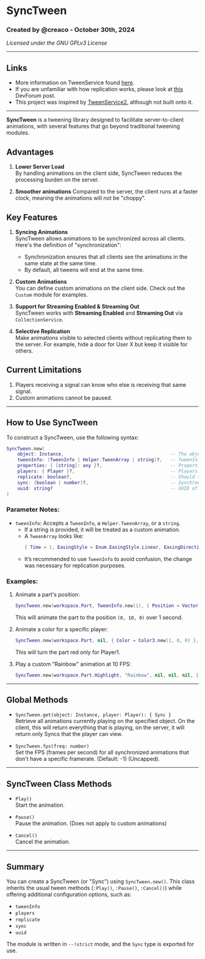 # SyncTween

### Created by @creaco - October 30th, 2024  
*Licensed under the GNU GPLv3 License*

---

## Links
- More information on TweenService found [here](https://create.roblox.com/docs/reference/engine/classes/TweenService).
- If you are unfamiliar with how replication works, please look at [this](https://devforum.roblox.com/t/client-replication-101-the-guide-to-replicating-effects-to-clients) DevForum post.
- This project was inspired by [TweenService2](https://github.com/Steadyon/TweenServiceV2), although not built onto it.

---

**SyncTween** is a tweening library designed to facilitate server-to-client animations, with several features that go beyond traditional tweening modules.

## Advantages
1. **Lower Server Load**  
   By handling animations on the client side, SyncTween reduces the processing burden on the server.

2. **Smoother animations**
    Compared to the server, the client runs at a faster clock, meaning the animations will not be "choppy".
    
## Key Features
1. **Syncing Animations**  
   SyncTween allows animations to be synchronized across all clients. Here's the definition of "synchronization":
   - Synchronization ensures that all clients see the animations in the same state at the same time.
   - By default, all tweens will end at the same time.

2. **Custom Animations**  
   You can define custom animations on the client side. Check out the `Custom` module for examples.

3. **Support for Streaming Enabled & Streaming Out**  
   SyncTween works with **Streaming Enabled** and **Streaming Out** via `CollectionService`.

4. **Selective Replication**  
   Make animations visible to selected clients without replicating them to the server. For example, hide a door for User X but keep it visible for others.

## Current Limitations
1. Players receiving a signal can know who else is receiving that same signal.
2. Custom animations cannot be paused.

---

## How to Use SyncTween

To construct a SyncTween, use the following syntax:

```lua
SyncTween.new(
    object: Instance,                                       -- The object you want to animate.
    tweenInfo: (TweenInfo | Helper.TweenArray | string)?,   -- TweenInfo of the animation.
    properties: { [string]: any }?,                         -- Properties you want to animate.
    players: { Player }?,                                   -- Players to animate.
    replicate: boolean?,                                    -- Should the animation be replicated?
    sync: (boolean | number)?,                              -- Synchronization of the animation.
    uuid: string?                                           -- UUID of the animation (optional).
)
```

### Parameter Notes:
- `tweenInfo`: Accepts a `TweenInfo`, a `Helper.TweenArray`, or a `string`.
  - If a string is provided, it will be treated as a custom animation.
  - A `TweenArray` looks like:  
    ```lua
    { Time = 1, EasingStyle = Enum.EasingStyle.Linear, EasingDirection = Enum.EasingDirection.InOut }
    ```
  - It’s recommended to use `TweenInfo` to avoid confusion, the change was necessary for replication purposes.

### Examples:
1. Animate a part's position:
    ```lua
    SyncTween.new(workspace.Part, TweenInfo.new(1), { Position = Vector3.new(0, 10, 0) })
    ```
    This will animate the part to the position `(0, 10, 0)` over 1 second.

2. Animate a color for a specific player:
    ```lua
    SyncTween.new(workspace.Part, nil, { Color = Color3.new(1, 0, 0) }, { Players.Player1 }, false)
    ```
    This will turn the part red only for Player1.

3. Play a custom "Rainbow" animation at 10 FPS:
    ```lua
    SyncTween.new(workspace.Part.Highlight, "Rainbow", nil, nil, nil, 10)
    ```

---

## Global Methods
- `SyncTween.get(object: Instance, player: Player): { Sync }`  
  Retrieve all animations currently playing on the specified object.
  On the client, this will return everything that is playing, on the server, it will return only Syncs that the player can view.

- `SyncTween.fps(freq: number)`  
  Set the FPS (frames per second) for all synchronized animations that don't have a specific framerate.
  (Default: -1) (Uncapped).

---

## SyncTween Class Methods
- `Play()`  
  Start the animation.

- `Pause()`  
  Pause the animation.
  (Does not apply to custom animations)

- `Cancel()`  
  Cancel the animation.

---

## Summary

You can create a SyncTween (or "Sync") using `SyncTween.new()`. This class inherits the usual tween methods (`:Play()`, `:Pause()`, `:Cancel()`) while offering additional configuration options, such as:
- `tweenInfo`
- `players`
- `replicate`
- `sync`
- `uuid`

The module is written in `--!strict` mode, and the `Sync` type is exported for use.